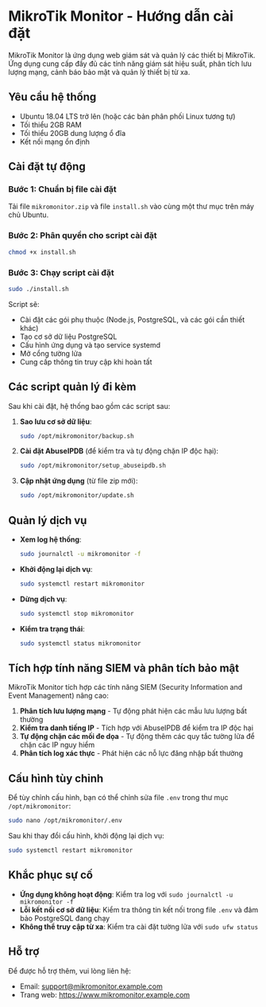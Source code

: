 # MikroTik Monitor - Hướng dẫn cài đặt

MikroTik Monitor là ứng dụng web giám sát và quản lý các thiết bị MikroTik. Ứng dụng cung cấp đầy đủ các tính năng giám sát hiệu suất, phân tích lưu lượng mạng, cảnh báo bảo mật và quản lý thiết bị từ xa.

## Yêu cầu hệ thống

- Ubuntu 18.04 LTS trở lên (hoặc các bản phân phối Linux tương tự)
- Tối thiểu 2GB RAM
- Tối thiểu 20GB dung lượng ổ đĩa
- Kết nối mạng ổn định

## Cài đặt tự động

### Bước 1: Chuẩn bị file cài đặt

Tải file `mikromonitor.zip` và file `install.sh` vào cùng một thư mục trên máy chủ Ubuntu.

### Bước 2: Phân quyền cho script cài đặt

```bash
chmod +x install.sh
```

### Bước 3: Chạy script cài đặt

```bash
sudo ./install.sh
```

Script sẽ:
- Cài đặt các gói phụ thuộc (Node.js, PostgreSQL, và các gói cần thiết khác)
- Tạo cơ sở dữ liệu PostgreSQL
- Cấu hình ứng dụng và tạo service systemd
- Mở cổng tường lửa
- Cung cấp thông tin truy cập khi hoàn tất

## Các script quản lý đi kèm

Sau khi cài đặt, hệ thống bao gồm các script sau:

1. **Sao lưu cơ sở dữ liệu**:
   ```bash
   sudo /opt/mikromonitor/backup.sh
   ```

2. **Cài đặt AbuseIPDB** (để kiểm tra và tự động chặn IP độc hại):
   ```bash
   sudo /opt/mikromonitor/setup_abuseipdb.sh
   ```

3. **Cập nhật ứng dụng** (từ file zip mới):
   ```bash
   sudo /opt/mikromonitor/update.sh
   ```

## Quản lý dịch vụ

- **Xem log hệ thống**:
  ```bash
  sudo journalctl -u mikromonitor -f
  ```

- **Khởi động lại dịch vụ**:
  ```bash
  sudo systemctl restart mikromonitor
  ```

- **Dừng dịch vụ**:
  ```bash
  sudo systemctl stop mikromonitor
  ```

- **Kiểm tra trạng thái**:
  ```bash
  sudo systemctl status mikromonitor
  ```

## Tích hợp tính năng SIEM và phân tích bảo mật

MikroTik Monitor tích hợp các tính năng SIEM (Security Information and Event Management) nâng cao:

1. **Phân tích lưu lượng mạng** - Tự động phát hiện các mẫu lưu lượng bất thường
2. **Kiểm tra danh tiếng IP** - Tích hợp với AbuseIPDB để kiểm tra IP độc hại
3. **Tự động chặn các mối đe dọa** - Tự động thêm các quy tắc tường lửa để chặn các IP nguy hiểm
4. **Phân tích log xác thực** - Phát hiện các nỗ lực đăng nhập bất thường

## Cấu hình tùy chỉnh

Để tùy chỉnh cấu hình, bạn có thể chỉnh sửa file `.env` trong thư mục `/opt/mikromonitor`:

```bash
sudo nano /opt/mikromonitor/.env
```

Sau khi thay đổi cấu hình, khởi động lại dịch vụ:

```bash
sudo systemctl restart mikromonitor
```

## Khắc phục sự cố

- **Ứng dụng không hoạt động**: Kiểm tra log với `sudo journalctl -u mikromonitor -f`
- **Lỗi kết nối cơ sở dữ liệu**: Kiểm tra thông tin kết nối trong file `.env` và đảm bảo PostgreSQL đang chạy
- **Không thể truy cập từ xa**: Kiểm tra cài đặt tường lửa với `sudo ufw status`

## Hỗ trợ

Để được hỗ trợ thêm, vui lòng liên hệ:
- Email: support@mikromonitor.example.com
- Trang web: https://www.mikromonitor.example.com